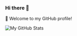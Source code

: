 ### Hi there &#128075;

&#129395; Welcome to my GitHub profile!

![My GitHub Stats](https://github-readme-stats.vercel.app/api?username=laradocs&show_icons=true&theme=tokyonight&cache_seconds=1800)

<!--
**laradocs/laradocs** is a ✨ _special_ ✨ repository because its `README.md` (this file) appears on your GitHub profile.

Here are some ideas to get you started:

- 🔭 I’m currently working on ...
- 🌱 I’m currently learning ...
- 👯 I’m looking to collaborate on ...
- 🤔 I’m looking for help with ...
- 💬 Ask me about ...
- 📫 How to reach me: ...
- 😄 Pronouns: ...
- ⚡ Fun fact: ...
-->

